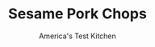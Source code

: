 ---
layout: ../../layouts/MarkdownPostLayout.astro
title: Sesame Pork Chops
author: America's Test Kitchen
pubDate: 2023-03-15
description: "Its hard to beat a classic combo like pork chops and applesauce. But could we jazz up plain, prepared applesauce with interesting ingredients?"
image_url: https://res.cloudinary.com/hksqkdlah/image/upload/ar_1:1,c_fill,dpr_2.0,f_auto,fl_lossy.progressive.strip_profile,g_faces:auto,q_auto:low,w_344/4175_2486-sfs-breadedporkchop-cceps-article
tags: ["Main Courses","Pork","Cook's Country TV"]
calories: 2503
protein: 42
carbohydrates: 30
fats: 
fiber: 3
ingredients: ["1/4 cup, sesame seeds","1 box, sesame-flavored Melba toasts (5-ounces), broken into rough pieces","1/2 teaspoon, table salt","1/2 teaspoon, garlic powder","1/2 teaspoon, onion powder","1/2 teaspoon, paprika","1/2 teaspoon, dried thyme","1/8 teaspoon, sugar","6 tablespoons, mayonnaise","4 , center-cut boneless pork chops, 3/4 inch to 1 inch thick (each 6 to 7 ounces), patted dry with paper towels"]
serves: 4
time: ""
instructions: ["Toast sesame seeds in small skillet over medium-low heat, stirring frequently, until fragrant and golden, 4 to 5 minutes.","Adjust oven rack to middle position and heat oven to 425 degrees. Place toasted sesame seeds, Melba toast pieces, salt, garlic powder, onion powder, paprika, thyme, and sugar in heavy-duty zipper-lock freezer bag. Seal bag and pound with heavy blunt object (such as a rolling pin) until Melba toasts are crushed but still have some crumbs the size of small pebbles. Add 2 tablespoons mayonnaise to bag and work mayonnaise evenly into crumb mixture by gently squeezing outside of bag. Transfer Melba crumb mixture to large plate.","Using your fingers, coat 1 chop with 1 tablespoon mayonnaise. Transfer to plate with Melba crumbs, sprinkle top of pork chop with some Melba mixture, and press down firmly on chop to adhere crumbs. Flip chop and repeat, making sure that thick layer of crumbs coats both sides and edges. Transfer breaded pork chop to baking rack set over rimmed baking sheet. Repeat with remaining chops.","Bake pork chops until juices run clear and instant-read thermometer inserted into center of chop registers 145 to 150 degrees, 16 to 22 minutes. Remove chops from oven and let rest on rack for 5 to 10 minutes. Serve immediately."]
nutrition: ["737 mg Potassium","496 mg Phosphorus","137 mg Calcium","3 mg Iron","94 mg Magnesium","551 mg Sodium","4 mg Zinc","36 g Fat","11 mg Niacin (B3)","9 g Monounsaturated","13 g Polyunsaturated","117 mg Cholesterol","6 g Saturated","3 g Fiber","34 µg Folic acid","18 µg Folate (food)","2 µg Vitamin K","121 g Water","30 g Carbs","77 µg Folate equivalent (total)","42 g Protein","1 mg Vitamin B6","10 µg Vitamin A","625 kcal Energy","2503 calories"]
notes: "For a substantial crust, dont break up the Melba toasts too much, and coat the chops well with mayonnaise. Although an instant-read thermometer takes the guesswork out of determining when the meat is done, you can use the nick-and-peek method: Use a paring knife to make a slit in the top of the pork chop and take a look at the meats interior. The Melba crumbs can be made weeks in advance and stored in the freezer. This variation is a great match with our Five-Spice Applesauce."
---